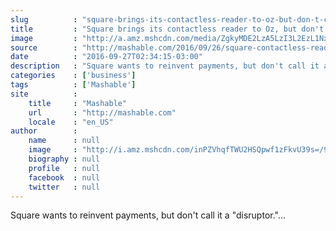 ```yaml
---
slug          : "square-brings-its-contactless-reader-to-oz-but-don-t-call-it-a-disruptor"
title         : "Square brings its contactless reader to Oz, but don't call it a 'disruptor'"
image         : "http://a.amz.mshcdn.com/media/ZgkyMDE2LzA5LzI3L2EzL1NxdWFyZV9Db250YWN0bGVzc19hbmRfQ2hpcF9SZWFkZXJfMy5iNjc0ZS5qcGcKcAl0aHVtYgkxMjAweDYzMAplCWpwZw/580dc33f/cff/Square_Contactless_and_Chip_Reader_3.jpg"
source        : "http://mashable.com/2016/09/26/square-contactless-reader-australia/"
date          : "2016-09-27T02:34:15-03:00"
description   : "Square wants to reinvent payments, but don't call it a 'disruptor.'..."
categories    : ['business']
tags          : ['Mashable']
site          :
    title     : "Mashable"
    url       : "http://mashable.com"
    locale    : "en_US"
author        :
    name      : null
    image     : "http://i.amz.mshcdn.com/inPZVhqfTWU2HSQpwf1zFkvU39s=/90x90/2016%2F06%2F29%2Fa2%2Fhttpsd2mhye01h4nj2n.cloudfront.netmediaZgkyMDE1LzA0.9fdd0.png"
    biography : null
    profile   : null
    facebook  : null
    twitter   : null
---
```


Square wants to reinvent payments, but don't call it a "disruptor."...
